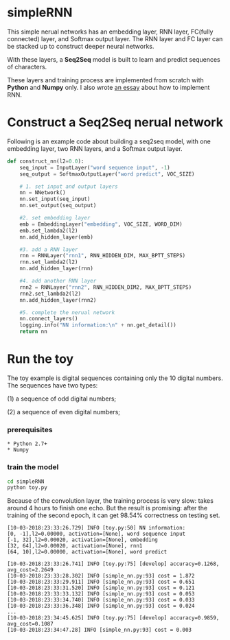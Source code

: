 # simpleRNN
This simple nerual networks has an embedding layer, RNN layer, FC(fully connected) layer, and Softmax output layer.
 The RNN layer and FC layer can be stacked up to construct deeper neural networks.

With these layers, a __Seq2Seq__ model is built to learn and predict sequences of characters.

These layers and training process are implemented from scratch with __Python__ and __Numpy__ only.
I also wrote [an essay](https://github.com/beekbin/rnnEssay) about how to implement RNN.



# Construct a Seq2Seq nerual network

Following is an example code about building a seq2seq model, with one embedding layer, two RNN layers, 
and a Softmax output layer.


```python
def construct_nn(l2=0.0):
    seq_input = InputLayer("word sequence input", -1)
    seq_output = SoftmaxOutputLayer("word predict", VOC_SIZE)

    # 1. set input and output layers
    nn = NNetwork()
    nn.set_input(seq_input)
    nn.set_output(seq_output)

    #2. set embedding layer
    emb = EmbeddingLayer("embedding", VOC_SIZE, WORD_DIM)
    emb.set_lambda2(l2)
    nn.add_hidden_layer(emb)

    #3. add a RNN layer
    rnn = RNNLayer("rnn1", RNN_HIDDEN_DIM, MAX_BPTT_STEPS)
    rnn.set_lambda2(l2)
    nn.add_hidden_layer(rnn)

    #4. add another RNN layer
    rnn2 = RNNLayer("rnn2", RNN_HIDDEN_DIM2, MAX_BPTT_STEPS)
    rnn2.set_lambda2(l2)
    nn.add_hidden_layer(rnn2)

    #5. complete the nerual network
    nn.connect_layers()
    logging.info("NN information:\n" + nn.get_detail())
    return nn
```



# Run the toy
The toy example is digital sequences containing only the 10 digital numbers.
The sequences have two types: 

   (1) a sequence of odd digital numbers;
   
   (2) a sequence of even digital numbers;
   
### prerequisites
    * Python 2.7+
    * Numpy
    
### train the model
```bash
cd simpleRNN
python toy.py
```

Because of the convolution layer, the training process is very slow: takes around 4 hours to finish one echo. But the result is promising: after the training of the second epoch, it can get 98.54% correctness on testing set.
```console
[10-03-2018:23:33:26.729] INFO [toy.py:50] NN information:
[0, -1],l2=0.00000, activation=[None], word sequence input
[-1, 32],l2=0.00020, activation=[None], embedding
[32, 64],l2=0.00020, activation=[None], rnn1
[64, 10],l2=0.00000, activation=[None], word predict

[10-03-2018:23:33:26.741] INFO [toy.py:75] [develop] accuracy=0.1268, avg_cost=2.2649
[10-03-2018:23:33:28.302] INFO [simple_nn.py:93] cost = 1.872
[10-03-2018:23:33:29.911] INFO [simple_nn.py:93] cost = 0.651
[10-03-2018:23:33:31.520] INFO [simple_nn.py:93] cost = 0.121
[10-03-2018:23:33:33.132] INFO [simple_nn.py:93] cost = 0.053
[10-03-2018:23:33:34.740] INFO [simple_nn.py:93] cost = 0.033
[10-03-2018:23:33:36.348] INFO [simple_nn.py:93] cost = 0.024
...
[10-03-2018:23:34:45.625] INFO [toy.py:75] [develop] accuracy=0.9859, avg_cost=0.1087
[10-03-2018:23:34:47.28] INFO [simple_nn.py:93] cost = 0.003
```
